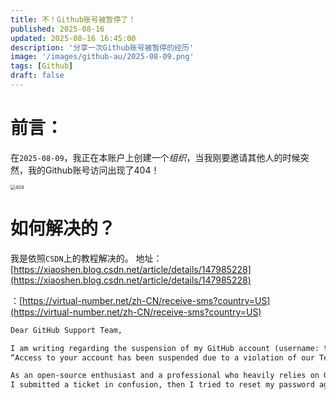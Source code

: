 ```yaml
---
title: 不！Github账号被暂停了！
published: 2025-08-16
updated: 2025-08-16 16:45:00
description: '分享一次Github账号被暂停的经历'
image: '/images/github-au/2025-08-09.png'
tags: [Github]
draft: false 
---
```

# 前言：
在`2025-08-09`，我正在本账户上创建一个*组织*，当我刚要邀请其他人的时候突然，我的Github账号访问出现了404！

<img src="/images/github-au/2025-08-09-404.png" alt="404" style="zoom:50%;" />

# 如何解决的？
我是依照`CSDN`上的教程解决的。
地址：[https://xiaoshen.blog.csdn.net/article/details/147985228](https://xiaoshen.blog.csdn.net/article/details/147985228)

：[https://virtual-number.net/zh-CN/receive-sms?country=US](https://virtual-number.net/zh-CN/receive-sms?country=US)

``` txt
Dear GitHub Support Team,

I am writing regarding the suspension of my GitHub account (username: tb-miao)which displays the message:
“Access to your account has been suspended due to a violation of our Terms of Service.”

As an open-source enthusiast and a professional who heavily relies on GitHub for my daily work, I am deeply concerned about this situation.     However, I am unaware of the specific violation that led to the suspension.
I submitted a ticket in confusion, then I tried to reset my password again.     Then I was able to reset it and login again.     Weirdest account experience I've ever had.     Should I just wait for a response to the ticket to explain what just happened or submit another one?     I don't want to be suddenly locked out of here because I have group projects to work on.
```